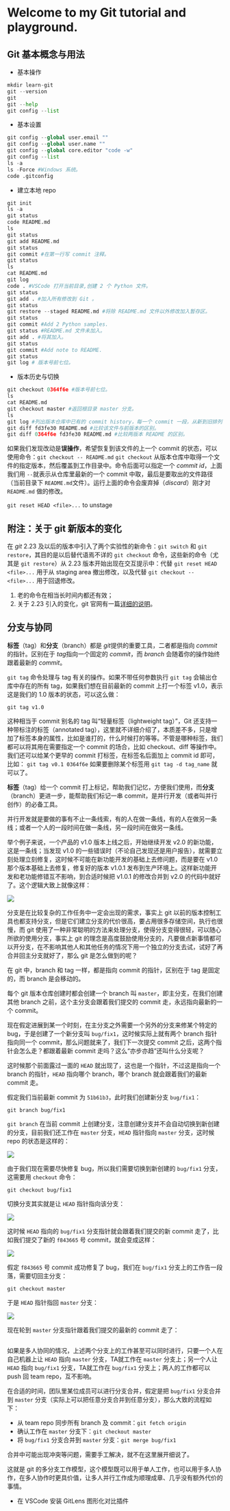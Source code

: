 # Welcome to my Git tutorial and playground.

## Git 基本概念与用法

* 基本操作
```python
mkdir learn-git
git --version
git 
git --help
git config --list
```
* 基本设置

```python
git config --global user.email ""
git config --global user.name ""
git config --global core.editor "code -w"
git config --list
ls -a
ls -Force #Windows 系统。
code .gitconfig 
```

* 建立本地 repo
```python
git init
ls -a
git status
code README.md
ls
git status
git add README.md
git status
git commit #在第一行写 commit 注释。
git status
ls
cat README.md
git log
code . #VSCode 打开当前目录,创建 2 个 Python 文件。
git status
git add . #加入所有修改到 Git 。
git status
git restore --staged README.md #将除 README.md 文件以外修改加入暂存区。
git status
git commit #Add 2 Python samples.
git status #README.md 文件未加入。
git add . #将其加入。
git status
git commit #Add note to README.
git status
git log # 版本号前七位。
```

* 版本历史与切换
```python
git checkout 0364f6e #版本号前七位。
ls 
cat README.md
git checkout master #返回根目录 master 分支。
ls
git log #列出版本仓库中已有的 commit history，每一个 commit 一段，从新到旧排列（最后的 commit 在最上面）。最新的 commit 后面有个 HEAD -> master 的标志。每一段开头都是 commit 字样后面跟着很长的 commit id，一般用前几位代替；之后是提交作者、提交时间，然后是 commit message。信息一目了然，是非常合适的“Proof of Work”。按 q 键退回到命令行界面。
git diff fd3fe30 README.md #比较该文件与前版本的区别。
git diff 0364f6e fd3fe30 README.md #比较两版本 README 的区别。
```

如果我们发现改动是**误操作**，希望恢复到该文件的上一个 commit 的状态，可以使用命令：`git checkout -- README.md`
`git checkout` 从版本仓库中取得一个文件的指定版本，然后覆盖到工作目录中。命令后面可以指定一个 *commit id*，上面我们用 `--`就表示从仓库里最新的一个 commit 中取，最后是要取出的文件路径（当前目录下 `README.md`文件）。运行上面的命令会废弃掉（*discard*）刚才对 `README.md` 做的修改。

`git reset HEAD <file>...` to unstage 

## 附注：关于 git 新版本的变化
在 *git* 2.23 及以后的版本中引入了两个实验性的新命令：`git switch` 和 `git restore`，其目的是以后替代语焉不详的 `git checkout` 命令，这些新的命令（尤其是 `git restore`）从 2.23 版本开始出现在交互提示中：代替 `git reset HEAD <file>...` 用于从 staging area 撤出修改，以及代替 `git checkout -- <file>...` 用于回退修改。

1. 老的命令在相当长时间内都还有效；
2. 关于 2.23 引入的变化，git 官网有一篇[详细的说明](https://github.blog/open-source/git/highlights-from-git-2-23/)。


## 分支与协同
**标签**（tag）和**分支**（branch）都是 *git*提供的重要工具，二者都是指向 *commit* 的指针。区别在于 *tag*指向一个固定的 *commit*，而 *branch* 会随着你的操作始终跟着最新的 *commit*。

`git tag` 命令处理与 tag 有关的操作。如果不带任何参数执行 `git tag` 会输出仓库中存在的所有 tag，如果我们想在目前最新的 commit 上打一个标签 v1.0，表示这是我们的 1.0 版本的状态，可以这么做：

`git tag v1.0`

这种相当于 commit 别名的 tag 叫“轻量标签（lightweight tag）”，Git 还支持一种带标注的标签（annotated tag），这里就不详细介绍了，本质差不多，只是增加了标签本身的属性，比如是谁打的，什么时候打的等等。不管是哪种标签，我们都可以将其用在需要指定一个 commit 的场合，比如 checkout、diff 等操作中。
我们还可以给某个更早的 commit 打标签，在标签名后面加上 commit id 即可，比如：
`git tag v0.1 0364f6e`
如果要删除某个标签用 `git tag -d tag_name` 就可以了。

**标签**（tag）给一个 commit 打上标记，帮助我们记忆，方便我们使用，而**分支**（branch）更进一步，能帮助我们标记一串 commit，是并行开发（或者叫并行创作）的必备工具。

并行开发就是要做的事有不止一条线索，有的人在做一条线，有的人在做另一条线；或者一个人的一段时间在做一条线，另一段时间在做另一条线。

举个例子来说，一个产品的 v1.0 版本上线之后，开始继续开发 v2.0 的新功能，这是一条线；当发现 v1.0 的一些错误时（不论自己发现还是用户报告），就需要立刻处理立刻修复，这时候不可能在新功能开发的基础上去修问题，而是要在 v1.0 那个版本基础上去修复，修复好的版本 v1.0.1 发布到生产环境上。这样新功能开发和老功能修错互不影响，到合适时候把 v1.0.1 的修改合并到 v2.0 的代码中就好了。这个逻辑大致上就像这样：

<img src="https://raw.githubusercontent.com/neolee/wop/8803016c69eb14cde00c122c0caf3778a5c395c2/assets/git-branches-1.png" />

分支是在比较复杂的工作任务中一定会出现的需求，事实上 git 以前的版本控制工具也都支持分支，但是它们建立分支的代价很高，要占用很多存储空间，执行也很慢，而 git 使用了一种非常聪明的方法来处理分支，使得分支变得很轻，可以随心所欲的使用分支，事实上 git 的理念是高度鼓励使用分支的，凡要做点新事情都可以开分支，在不影响其他人和其他任务的情况下用一个独立的分支去试，试好了再合并回主分支就好了，那么 git 是怎么做到的呢？

在 git 中，branch 和 tag 一样，都是指向 commit 的指针，区别在于 tag 是固定的，而 branch 是会移动的。

每个 git 版本仓库创建时都会创建一个 branch 叫 `master`，即主分支，在我们创建其他 branch 之前，这个主分支会跟着我们提交的 commit 走，永远指向最新的一个 commit。

现在假定进展到某一个时刻，在主分支之外需要一个另外的分支来修某个特定的 bug，于是创建了一个新分支叫 `bug/fix1`，这时候实际上就有两个 branch 指针指向同一个 commit，那么问题就来了，我们下一次提交 commit 之后，这两个指针会怎么走？都跟着最新 commit 走吗？这么“亦步亦趋”还叫什么分支呢？

这时候那个前面露过一面的 `HEAD` 就出现了，这也是一个指针，不过这是指向一个 branch 的指针，`HEAD` 指向哪个 branch，哪个 branch 就会跟着我们的最新 commit 走。

假定我们当前最新 commit 为 `51b61b3`，此时我们创建新分支 `bug/fix1`：

```
git branch bug/fix1
```
`git branch` 在当前 commit 上创建分支，注意创建分支并不会自动切换到新创建的分支，目前我们还工作在 `master` 分支，`HEAD` 指针指向 `master` 分支，这时候 repo 的状态是这样的：

<img src="https://raw.githubusercontent.com/neolee/wop/8803016c69eb14cde00c122c0caf3778a5c395c2/assets/git-branches-2.png" />

由于我们现在需要尽快修复 bug，所以我们需要切换到新创建的 `bug/fix1` 分支，这需要用 `checkout` 命令：
```
git checkout bug/fix1
```

切换分支其实就是让 `HEAD` 指针指向该分支：

<img src="https://raw.githubusercontent.com/neolee/wop/8803016c69eb14cde00c122c0caf3778a5c395c2/assets/git-branches-3.png" />

这时候 `HEAD` 指向的 `bug/fix1` 分支指针就会跟着我们提交的新 commit 走了，比如我们提交了新的 `f843665` 号 commit，就会变成这样：

<img src="https://raw.githubusercontent.com/neolee/wop/8803016c69eb14cde00c122c0caf3778a5c395c2/assets/git-branches-4.png" />

假定 `f843665` 号 commit 成功修复了 bug，我们在 `bug/fix1` 分支上的工作告一段落，需要切回主分支：

```
git checkout master
```

于是 `HEAD` 指针指回 `master` 分支：

<img src="https://raw.githubusercontent.com/neolee/wop/8803016c69eb14cde00c122c0caf3778a5c395c2/assets/git-branches-5.png" />

现在轮到 `master` 分支指针跟着我们提交的最新的 commit 走了：

<img scr="https://raw.githubusercontent.com/neolee/wop/8803016c69eb14cde00c122c0caf3778a5c395c2/assets/git-branches-6.png" />

如果是多人协同的情况，上述两个分支上的工作甚至可以同时进行，只要一个人在自己机器上让 `HEAD` 指向 `master` 分支，TA就工作在 `master` 分支上；另一个人让 `HEAD` 指向 `bug/fix1` 分支，TA就工作在 `bug/fix1` 分支上；两人的工作都可以 push 回 team repo，互不影响。

在合适的时间，团队里某位成员可以进行分支合并，假定是把 `bug/fix1` 分支合并到 `master` 分支（实际上可以把任意分支合并到任意分支），那么大致的流程如下：

- 从 team repo 同步所有 branch 及 commit：`git fetch origin`
- 确认工作在 `master` 分支下：`git checkout master`
- 将 `bug/fix1` 分支合并到 `master` 分支：`git merge bug/fix1`

合并中可能出现冲突等问题，需要手工解决，就不在这里展开细说了。

这就是 git 的多分支工作模型，这个模型既可以用于单人工作，也可以用于多人协作，在多人协作时更具价值，让多人并行工作成为顺理成章、几乎没有额外代价的事情。

























* 在 VSCode 安装 GitLens 图形化对比插件


